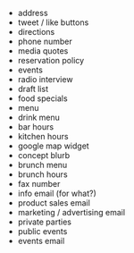 * address
* tweet / like buttons
* directions
* phone number
* media quotes
* reservation policy
* events
* radio interview
* draft list
* food specials
* menu
* drink menu
* bar hours
* kitchen hours
* google map widget
* concept blurb
* brunch menu
* brunch hours
* fax number
* info email (for what?)
* product sales email
* marketing / advertising email
* private parties
* public events
* events email
